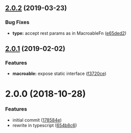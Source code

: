 <a name="2.0.2"></a>
## [2.0.2](https://github.com/poppinss/macroable/compare/2.0.1...2.0.2) (2019-03-23)


### Bug Fixes

* **type:** accept rest params as  in MacroableFn ([e65ded2](https://github.com/poppinss/macroable/commit/e65ded2))



<a name="2.0.1"></a>
## [2.0.1](https://github.com/poppinss/macroable/compare/2.0.0...2.0.1) (2019-02-02)


### Features

* **macroable:** expose static interface ([f3720ce](https://github.com/poppinss/macroable/commit/f3720ce))



<a name="2.0.0"></a>
# 2.0.0 (2018-10-28)


### Features

* initial commit ([178584e](https://github.com/poppinss/macroable/commit/178584e))
* rewrite in typescript ([654b8c6](https://github.com/poppinss/macroable/commit/654b8c6))




